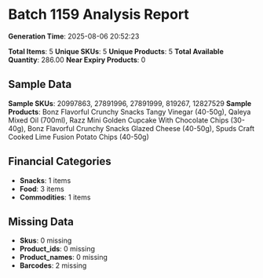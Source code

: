 # Batch 1159 Analysis Report

**Generation Time**: 2025-08-06 20:52:23

**Total Items**: 5
**Unique SKUs**: 5
**Unique Products**: 5
**Total Available Quantity**: 286.00
**Near Expiry Products**: 0

## Sample Data
**Sample SKUs**: 20997863, 27891996, 27891999, 819267, 12827529
**Sample Products**: Bonz Flavorful Crunchy Snacks Tangy Vinegar (40-50g), Qaleya Mixed Oil (700ml), Razz Mini Golden Cupcake With Chocolate Chips (30-40g), Bonz Flavorful Crunchy Snacks Glazed Cheese (40-50g), Spuds Craft Cooked Lime Fusion Potato Chips (40-50g)

## Financial Categories
- **Snacks**: 1 items
- **Food**: 3 items
- **Commodities**: 1 items

## Missing Data
- **Skus**: 0 missing
- **Product_ids**: 0 missing
- **Product_names**: 0 missing
- **Barcodes**: 2 missing
